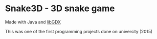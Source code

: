 # Snake3D - 3D snake game
Made with Java and [libGDX](https://libgdx.badlogicgames.com/)

This was one of the first programming projects done on university (2015)
